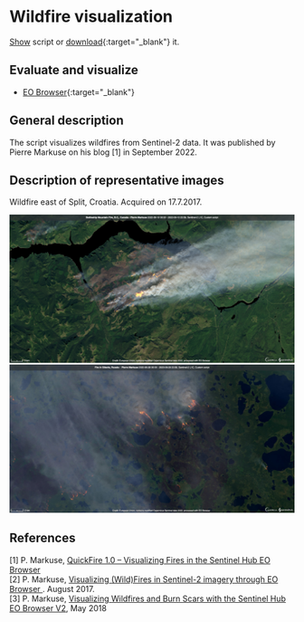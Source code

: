 # Wildfire visualization

<a href="#" id='togglescript'>Show</a> script or [download](script.js){:target="_blank"} it.
<div id='script_view' style="display:none">
{% highlight javascript %}
      {% include_relative script.js %}
{% endhighlight %}
</div>

## Evaluate and visualize
 - [EO Browser](https://sentinelshare.page.link/RjcV){:target="_blank"}

## General description
The script visualizes wildfires from Sentinel-2 data. It was published by Pierre Markuse on his blog [1] in September 2022.

## Description of representative images

Wildfire east of Split, Croatia. Acquired on 17.7.2017.

![Battleship Fire, Canada.](fig/2022-09-10-Battleship_Mountan_Fire.png)  
![Fires in Sibiria, Russia.](fig/2020-06-28-Sibiria_fires.jpg)

## References
[1] P. Markuse, [QuickFire 1.0 – Visualizing Fires in the Sentinel Hub EO Browser](https://pierre-markuse.net/2022/09/21/quickfire-1-0-visualizing-fires-in-the-sentinel-hub-eo-browser/)  
[2] P. Markuse, [Visualizing (Wild)Fires in Sentinel-2 imagery through EO Browser
](https://pierre-markuse.net/2017/08/07/visualizing-wildfires-sentinel-2-imagery-eo-browser/). August 2017.  
[3] P. Markuse, [Visualizing Wildfires and Burn Scars with the Sentinel Hub EO Browser V2](https://github.com/sentinel-hub/custom-scripts/blob/master/sentinel-2/markuse_fire/script.js), May 2018
